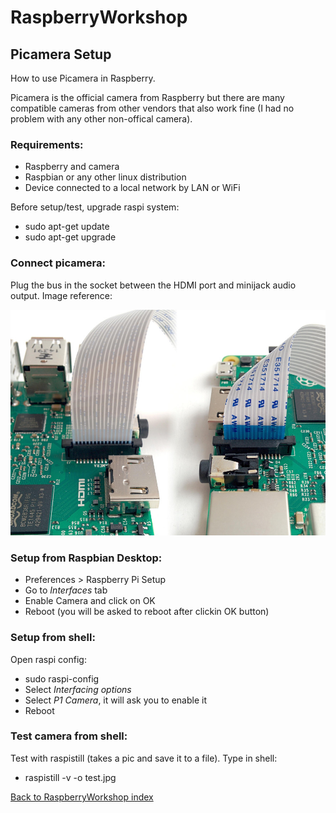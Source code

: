 # RaspberryWorkshop

## Picamera Setup

How to use Picamera in Raspberry. 

Picamera is the official camera from Raspberry but there are many compatible cameras from other vendors that also work fine (I had no problem with any other non-offical camera). 

### Requirements:

- Raspberry and camera
- Raspbian or any other linux distribution
- Device connected to a local network by LAN or WiFi

Before setup/test, upgrade raspi system:
- sudo apt-get update
- sudo apt-get upgrade

### Connect picamera:

Plug the bus in the socket between the HDMI port and minijack audio output. Image reference:

<p align="center"><img src="connect-camera.jpg" /></p>

### Setup from Raspbian Desktop:

- Preferences > Raspberry Pi Setup
- Go to *Interfaces* tab
- Enable Camera and click on OK
- Reboot (you will be asked to reboot after clickin OK button)

### Setup from shell:

Open raspi config:
- sudo raspi-config
- Select *Interfacing options*
- Select *P1 Camera*, it will ask you to enable it
- Reboot

### Test camera from shell:

Test with raspistill (takes a pic and save it to a file). Type in shell:
- raspistill -v -o test.jpg

[Back to RaspberryWorkshop index](https://github.com/DiegoMartinezGlez/RaspberryWorkshop)
